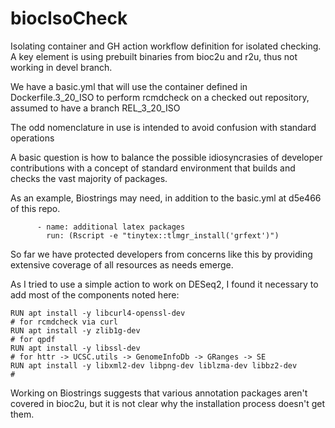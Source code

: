 # biocIsoCheck

Isolating container and GH action workflow definition for isolated checking.  A
key element is using prebuilt binaries from bioc2u and r2u, thus not working in
devel branch.

We have a basic.yml that will use the container defined in Dockerfile.3_20_ISO
to perform rcmdcheck on a checked out repository, assumed to have a branch REL_3_20_ISO

The odd nomenclature in use is intended to avoid confusion with standard operations

A basic question is how to balance the possible idiosyncrasies of developer contributions
with a concept of standard environment that builds and checks the vast majority of
packages.

As an example, Biostrings may need, in addition to the basic.yml at d5e466 of this repo.

```
      - name: additional latex packages
        run: (Rscript -e "tinytex::tlmgr_install('grfext')")
```

So far we have protected developers from concerns like this by providing extensive
coverage of all resources as needs emerge.

As I tried to use a simple action to work on DESeq2, I found it necessary to
add most of the components noted here:

```
RUN apt install -y libcurl4-openssl-dev
# for rcmdcheck via curl
RUN apt install -y zlib1g-dev
# for qpdf
RUN apt install -y libssl-dev
# for httr -> UCSC.utils -> GenomeInfoDb -> GRanges -> SE
RUN apt install -y libxml2-dev libpng-dev liblzma-dev libbz2-dev
#
```

Working on Biostrings suggests that various annotation packages aren't covered
in bioc2u, but it is not clear why the installation process doesn't get them.
